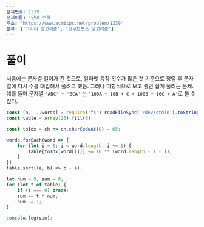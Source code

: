 ```yaml
---
문제번호: 1339
문제이름: '단어 수학'
주소: 'https://www.acmicpc.net/problem/1339'
분류: ['그리디 알고리즘', '브루트포스 알고리즘']
---
```


# 풀이

처음에는 문자열 길이가 긴 것으로, 알파벳 등장 횟수가 많은 것 기준으로 정렬 후 문자열에 다시 수를 대입해서 풀려고 했음. 그러나 다항식으로 보고 풀면 쉽게 풀리는 문제. 예를 들어 문자열 `'ABC' + 'BCA'` 는 `'100A + 10B + C + 100B + 10C + A'`로 볼 수 있다.

```js
const [n, ...words] = require('fs').readFileSync('/dev/stdin').toString().trim().split('\n');
const table = Array(26).fill(0);

const toIdx = ch => ch.charCodeAt(0) - 65;

words.forEach(word => {
    for (let i = 0; i < word.length; i += 1) {
        table[toIdx(word[i])] += 10 ** (word.length - 1 - i);
    }
});
table.sort((a, b) => b - a);

let num = 9, sum = 0;
for (let t of table) {
    if (t === 0) break;
    sum += t * num;
    num -= 1;
}

console.log(sum);
```